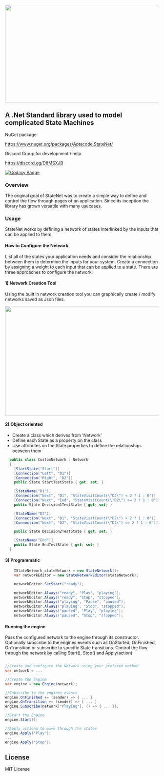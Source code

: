<p align="center">
  <img width="640" height="320" src="https://raw.githubusercontent.com/Timmoth/Aptacode.StateNet/dev/Resources/Images/StateNetBanner.jpg">
</p>

## A .Net Standard library used to model complicated State Machines

NuGet package

https://www.nuget.org/packages/Aptacode.StateNet/

Discord Group for development / help

https://discord.gg/D8MSXJB

[![Codacy Badge](https://api.codacy.com/project/badge/Grade/bbdf96f5e1304d679e6addf01b2618a1)](https://www.codacy.com/manual/Timmoth/AptacodeStateNet?utm_source=github.com&amp;utm_medium=referral&amp;utm_content=Timmoth/AptacodeStateNet&amp;utm_campaign=Badge_Grade)

### Overview

The original goal of StateNet was to create a simple way to define and control the flow through pages of an application. Since its inception the library has grown versatile with many usecases.

### Usage

StateNet works by defining a network of states interlinked by the inputs that can be applied to them. 

#### How to Configure the Network
List all of the states your application needs and consider the relationship between them to determine the inputs for your system.
Create a connection by assigning a weight to each input that can be applied to a state.
There are three approaches to configure the network:

#### 1) Network Creation Tool
Using the built in network creation tool you can graphically create / modify networks saved as Json files.
<p align="center">
  <img width="640" height="360" src="https://raw.githubusercontent.com/Timmoth/Aptacode.StateNet/dev/Resources/Images/Demos/networkcreationtool.jpg">
</p>


#### 2) Object oriented
- Create a class which derives from 'Network'
- Define each State as a property on the class
- Use attributes on the State properties to define the relationships between them

```csharp
  public class CustomNetwork : Network
  {
	[StartState("Start")]
	[Connection("Left", "D1")]
	[Connection("Right", "D2")]
	public State StartTestState { get; set; }

	[StateName("D1")]
	[Connection("Next", "D1", "StateVisitCount(\"D2\") < 2 ? 1 : 0")]
	[Connection("Next", "End", "StateVisitCount(\"D2\") >= 2 ? 1 : 0")]
	public State Decision1TestState { get; set; }

	[StateName("D2")]
	[Connection("Next", "D1", "StateVisitCount(\"D2\") > 2 ? 1 : 0")]
	[Connection("Next", "D2", "StateVisitCount(\"D2\") <= 2 ? 1 : 0")]

	public State Decision2TestState { get; set; }

	[StateName("End")]
	public State EndTestState { get; set; }
  }
```

#### 3) Programmatic
```csharp
	IStateNetwork stateNetwork = new StateNetwork();
	var networkEditor = new StateNetworkEditor(stateNetwork);

	networkEditor.SetStart("ready");

	networkEditor.Always("ready", "Play", "playing");
	networkEditor.Always("ready", "Stop", "stopped");
	networkEditor.Always("playing", "Pause", "paused");
	networkEditor.Always("playing", "Stop", "stopped");
	networkEditor.Always("paused", "Play", "playing");
	networkEditor.Always("paused", "Stop", "stopped");

```

#### Running the engine
Pass the configured network to the engine through its constructor.
Optionally subscribe to the engines events such as OnStarted, OnFinished, OnTransition or subscribe to specific State transitions.
Control the flow through the network by calling Start(), Stop() and Apply(action)

```csharp

//Create and configure the Network using your prefered method
var network = ...

//Create the Engine
var engine = new Engine(network);

//Subscribe to the engines events
engine.OnFinished += (sender) => { ... }
engine.OnTransition += (sender) => { ... }
engine.Subscribe(network["Playing"], () => { ... });

//Start the Engine
engine.Start();

//Apply actions to move through the states
engine.Apply("Play");
...
engine.Apply("Stop");

```


## License

MIT License
